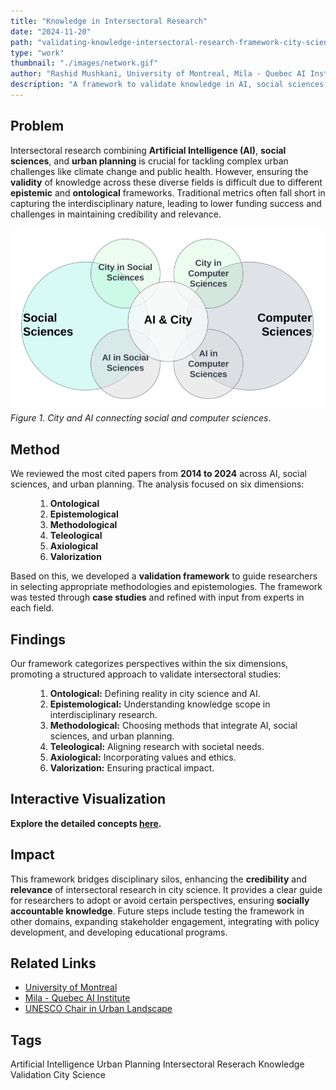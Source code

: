 ```yaml
---
title: "Knowledge in Intersectoral Research"
date: "2024-11-20"
path: "validating-knowledge-intersectoral-research-framework-city-science"
type: "work"
thumbnail: "./images/network.gif"
author: "Rashid Mushkani, University of Montreal, Mila - Quebec AI Institute"
description: "A framework to validate knowledge in AI, social sciences, and urban planning for credible city science."
---
```


## Problem

Intersectoral research combining **Artificial Intelligence (AI)**, **social sciences**, and **urban planning** is crucial for tackling complex urban challenges like climate change and public health. However, ensuring the **validity** of knowledge across these diverse fields is difficult due to different **epistemic** and **ontological** frameworks. Traditional metrics often fall short in capturing the interdisciplinary nature, leading to lower funding success and challenges in maintaining credibility and relevance.

![City and AI connecting social and computer sciences](./images/city_in_cs_sankey.png)
*Figure 1. City and AI connecting social and computer sciences.*


## Method

We reviewed the most cited papers from **2014 to 2024** across AI, social sciences, and urban planning. The analysis focused on six dimensions:

<div style="margin-left: 40px;">

1. **Ontological**
2. **Epistemological**
3. **Methodological**
4. **Teleological**
5. **Axiological**
6. **Valorization**

</div>

Based on this, we developed a **validation framework** to guide researchers in selecting appropriate methodologies and epistemologies. The framework was tested through **case studies** and refined with input from experts in each field.

## Findings

Our framework categorizes perspectives within the six dimensions, promoting a structured approach to validate intersectoral studies:

<div style="margin-left: 40px;">

  1. **Ontological:** Defining reality in city science and AI.
  2. **Epistemological:** Understanding knowledge scope in interdisciplinary research.
  3. **Methodological:** Choosing methods that integrate AI, social sciences, and urban planning.
  4. **Teleological:** Aligning research with societal needs.
  5. **Axiological:** Incorporating values and ethics.
  6. **Valorization:** Ensuring practical impact.

</div>

## Interactive Visualization
**Explore the detailed concepts [here](https://mid-spaces.github.io/landing-page/network.html).**

## Impact

This framework bridges disciplinary silos, enhancing the **credibility** and **relevance** of intersectoral research in city science. It provides a clear guide for researchers to adopt or avoid certain perspectives, ensuring **socially accountable knowledge**. Future steps include testing the framework in other domains, expanding stakeholder engagement, integrating with policy development, and developing educational programs.

## Related Links

- [University of Montreal](https://www.umontreal.ca/)
- [Mila - Quebec AI Institute](https://mila.quebec/en)
- [UNESCO Chair in Urban Landscape](https://unesco-studio.umontreal.ca/)

## Tags

<div class="tags">
  <span class="tag">Artificial Intelligence</span>
  <span class="tag">Urban Planning</span>
  <span class="tag">Intersectoral Reserach</span>
  <span class="tag">Knowledge Validation</span>
  <span class="tag">City Science</span>
</div>